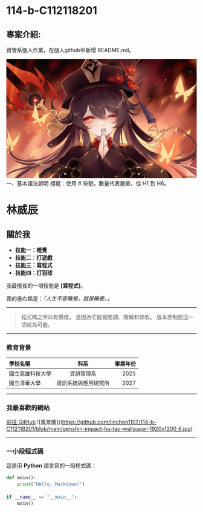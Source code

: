# 114-b-C112118201
## 專案介紹:
資管系個人作業，在個人github中新增 README.md。

![image](https://github.com/linchen1107/114-b-C112118201/blob/main/genshin-impact-hu-tao-wallpaper-1920x1200_6.jpg)
一、基本語法說明
標題：使用 # 符號，數量代表層級，從 H1 到 H6。

# 林威辰

## 關於我

* **技能一：睡覺**
* **技能二：打遊戲**
* **技能三：寫程式**
* **技能四：打羽球**

我最擅長的一項技能是 **[寫程式]**。

我的座右銘是：*「人生不是睡覺，就是睡覺。」*

---

> 程式碼之所以有價值， 是因為它能被閱讀、理解和修改。 版本控制使這一切成為可能。

---

### 教育背景

| 學校名稱 | 科系 | 畢業年份 |
|:---|:---:|---:|
| 國立高雄科技大學 | 資訊管理系 | 2025 |
| 國立清華大學 | 資訊系統與應用研究所 | 2027 |

---

### 我最喜歡的網站

[前往 GitHub](https://github.com)
![風景圖]((https://github.com/linchen1107/114-b-C112118201/blob/main/genshin-impact-hu-tao-wallpaper-1920x1200_6.jpg)

---

### 一小段程式碼

這是用 **Python** 語言寫的一段程式碼：
```python
def main():
    print("Hello, Markdown!")

if __name__ == "__main__":
    main()


